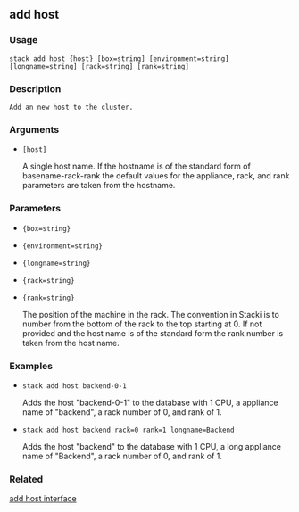 ## add host

### Usage

`stack add host {host} [box=string] [environment=string] [longname=string] [rack=string] [rank=string]`

### Description


	Add an new host to the cluster.

	

### Arguments

* `[host]`

   A single host name.  If the hostname is of the standard form of
	basename-rack-rank the default values for the appliance, rack,
	and rank parameters are taken from the hostname.


### Parameters
* `{box=string}`
* `{environment=string}`
* `{longname=string}`
* `{rack=string}`
* `{rank=string}`

   The position of the machine in the rack. The convention in Stacki
	is to number from the bottom of the rack to the top starting at 0.
	If not provided and the host name is of the standard form the rank
	number is taken from the host name.

### Examples

* `stack add host backend-0-1`

   Adds the host "backend-0-1" to the database with 1 CPU, a appliance
	name of "backend", a rack number of 0, and rank of 1.

* `stack add host backend rack=0 rank=1 longname=Backend`

   Adds the host "backend" to the database with 1 CPU, a long appliance name
	of "Backend", a rack number of 0, and rank of 1.


### Related
[add host interface](add-host-interface)


